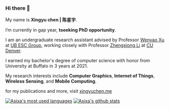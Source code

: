### Hi there 👋


My name is **Xingyu chen | 陈星宇**.

I’m currently in gap year, **tseeking PhD opportunity**.

I am an undergraduate research assistant advised by Professor [Wenyao Xu](http://www.cse.buffalo.edu/~wenyaoxu) at [UB ESC Group](http://www.cse.buffalo.edu/~wenyaoxu/esc.html), working closely with Professor [Zhengxiong Li](https://www.acsu.buffalo.edu/~zhengxio/) at [CU Denver](https://www.ucdenver.edu/). 

I earned my bachelor's degree of computer science with honor from University at Buffalo in 3 years at 2021.

My research interests include **Computer Graphics**, **Internet of Things**, **Wireless Sensing**, and **Mobile Computing**.

for my publications and more, visit [xingyuchen.me](https://xingyuchen.me)

[![Asixa's most used languages](https://github-readme-stats.vercel.app/api/top-langs/?username=Asixa&layout=compact)](https://github.com/Asixa/)
[![Asixa's github stats](https://github-readme-stats.vercel.app/api?username=asixa&count_private=true&show_icons=true&hide_rank=true)](https://github.com/Asixa/)


